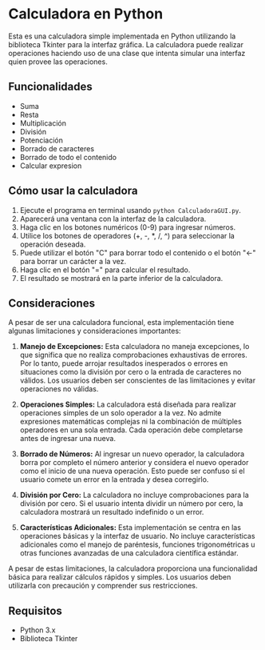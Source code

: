 # Calculadora en Python

Esta es una calculadora simple implementada en Python utilizando la biblioteca Tkinter para la interfaz gráfica. 
La calculadora puede realizar operaciones haciendo uso de una clase que intenta simular una interfaz quien provee las operaciones.

## Funcionalidades

- Suma
- Resta
- Multiplicación
- División
- Potenciación
- Borrado de caracteres
- Borrado de todo el contenido
- Calcular expresion

## Cómo usar la calculadora

1. Ejecute el programa en terminal usando `python CalculadoraGUI.py`.
2. Aparecerá una ventana con la interfaz de la calculadora.
3. Haga clic en los botones numéricos (0-9) para ingresar números.
4. Utilice los botones de operadores (+, -, *, /, ^) para seleccionar la operación deseada.
5. Puede utilizar el botón "C" para borrar todo el contenido o el botón "←" para borrar un carácter a la vez.
6. Haga clic en el botón "=" para calcular el resultado.
7. El resultado se mostrará en la parte inferior de la calculadora.

## Consideraciones

A pesar de ser una calculadora funcional, esta implementación tiene algunas limitaciones y consideraciones importantes:

1. **Manejo de Excepciones:** Esta calculadora no maneja excepciones, lo que significa que no realiza comprobaciones exhaustivas de errores. Por lo tanto, puede arrojar resultados inesperados o errores en situaciones como la división por cero o la entrada de caracteres no válidos. Los usuarios deben ser conscientes de las limitaciones y evitar operaciones no válidas.

2. **Operaciones Simples:** La calculadora está diseñada para realizar operaciones simples de un solo operador a la vez. No admite expresiones matemáticas complejas ni la combinación de múltiples operadores en una sola entrada. Cada operación debe completarse antes de ingresar una nueva.

3. **Borrado de Números:** Al ingresar un nuevo operador, la calculadora borra por completo el número anterior y considera el nuevo operador como el inicio de una nueva operación. Esto puede ser confuso si el usuario comete un error en la entrada y desea corregirlo.

4. **División por Cero:** La calculadora no incluye comprobaciones para la división por cero. Si el usuario intenta dividir un número por cero, la calculadora mostrará un resultado indefinido o un error.

5. **Características Adicionales:** Esta implementación se centra en las operaciones básicas y la interfaz de usuario. No incluye características adicionales como el manejo de paréntesis, funciones trigonométricas u otras funciones avanzadas de una calculadora científica estándar.

A pesar de estas limitaciones, la calculadora proporciona una funcionalidad básica para realizar cálculos rápidos y simples. Los usuarios deben utilizarla con precaución y comprender sus restricciones.


## Requisitos
- Python 3.x
- Biblioteca Tkinter
